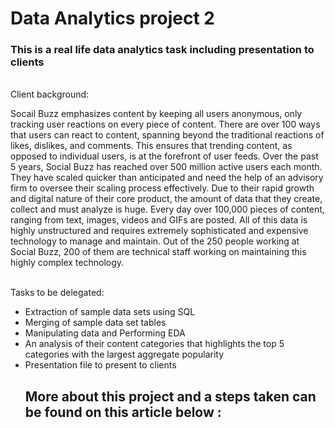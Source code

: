 # Data Analytics project 2
 <h3>This is a real life data analytics task including presentation to clients </h3>
 </br>
Client background: 
</br>
<p>Socail Buzz emphasizes content by keeping all users anonymous, 
only tracking user reactions on every piece of content. There are over 100 ways that users can 
react to content, spanning beyond the traditional reactions of likes, dislikes, and comments. 
This ensures that trending content, as opposed to individual users, is at the forefront of user 
feeds. 
Over the past 5 years, Social Buzz has reached over 500 million active users each month. 
They have scaled quicker than anticipated and need the help of an advisory firm to oversee 
their scaling process effectively. 
Due to their rapid growth and digital nature of their core product, the amount of data that they 
create, collect and must analyze is huge. Every day over 100,000 pieces of content, ranging 
from text, images, videos and GIFs are posted. All of this data is highly unstructured and 
requires extremely sophisticated and expensive technology to manage and maintain. Out of the 
250 people working at Social Buzz, 200 of them are technical staff working on maintaining this 
highly complex technology. </p>
</br>
Tasks to be delegated: 
<br>
<ul>
<li>Extraction of sample data sets using SQL </li>
<li>Merging of sample data set tables </li>
<li>Manipulating data and Performing EDA </li>
<li> An analysis of their content categories that highlights the top 5 categories with the largest aggregate popularity</li>
<li> Presentation file to present to clients</li>

## More about this project and a steps taken can be found on this article below :

